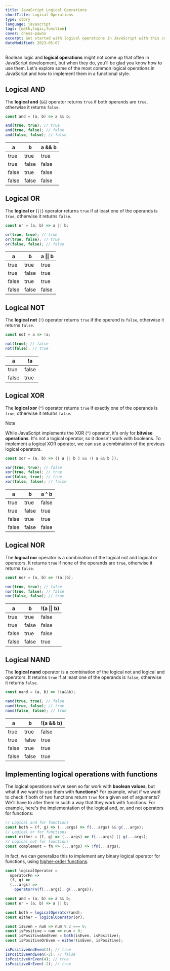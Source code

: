 ```yaml
---
title: JavaScript Logical Operations
shortTitle: Logical Operations
type: story
language: javascript
tags: [math,logic,function]
cover: chess-pawns
excerpt: Get started with logical operations in JavaScript with this collection of helper functions.
dateModified: 2023-05-07
---
```


Boolean logic and **logical operations** might not come up that often in JavaScript development, but when they do, you'll be glad you know how to use them. Let's explore some of the most common logical operations in JavaScript and how to implement them in a functional style.

## Logical AND

The **logical and** (`&&`) operator returns `true` if both operands are `true`, otherwise it returns `false`.

```js
const and = (a, b) => a && b;

and(true, true); // true
and(true, false); // false
and(false, false); // false
```

| a     | b     | a && b |
| ----- | ----- | ------ |
| true  | true  | true   |
| true  | false | false  |
| false | true  | false  |
| false | false | false  |

## Logical OR

The **logical or** (`||`) operator returns `true` if at least one of the operands is `true`, otherwise it returns `false`.

```js
const or = (a, b) => a || b;

or(true, true); // true
or(true, false); // true
or(false, false); // false
```

| a     | b     | a \|\| b |
| ----- | ----- | -------- |
| true  | true  | true     |
| true  | false | true     |
| false | true  | true     |
| false | false | false    |

## Logical NOT

The **logical not** (`!`) operator returns `true` if the operand is `false`, otherwise it returns `false`.

```js
const not = a => !a;

not(true); // false
not(false); // true
```

| a     | !a    |
| ----- | ----- |
| true  | false |
| false | true  |

## Logical XOR

The **logical xor** (`^`) operator returns `true` if exactly one of the operands is `true`, otherwise it returns `false`.

> [!NOTE]
>
> While JavaScript implements the XOR (`^`) operator, it's only for **bitwise operations**. It's not a logical operator, so it doesn't work with booleans. To implement a logical XOR operator, we can use a combination of the previous logical operators.

```js
const xor = (a, b) => (( a || b ) && !( a && b ));

xor(true, true); // false
xor(true, false); // true
xor(false, true); // true
xor(false, false); // false
```

| a     | b     | a ^ b |
| ----- | ----- | ----- |
| true  | true  | false |
| true  | false | true  |
| false | true  | true  |
| false | false | false |

## Logical NOR

The **logical nor** operator is a combination of the logical not and logical or operators. It returns `true` if none of the operands are `true`, otherwise it returns `false`.


```js
const nor = (a, b) => !(a||b);

nor(true, true); // false
nor(true, false); // false
nor(false, false); // true
```

| a     | b     | !(a \|\| b) |
| ----- | ----- | ----------- |
| true  | true  | false       |
| true  | false | false       |
| false | true  | false       |
| false | false | true        |

## Logical NAND

The **logical nand** operator is a combination of the logical not and logical and operators. It returns `true` if at least one of the operands is `false`, otherwise it returns `false`.

```js
const nand = (a, b) => !(a&&b);

nand(true, true); // false
nand(true, false); // true
nand(false, false); // true
```

| a     | b     | !(a && b) |
| ----- | ----- | --------- |
| true  | true  | false     |
| true  | false | true      |
| false | true  | true      |
| false | false | true      |

## Implementing logical operations with functions

The logical operations we've seen so far work with **boolean values**, but what if we want to use them with **functions**? For example, what if we want to check if both of two functions return `true` for a given set of arguments? We'll have to alter them in such a way that they work with functions. For example, here's the implementation of the logical and, or, and not operators for functions:

```js
// Logical and for functions
const both = (f, g) => (...args) => f(...args) && g(...args);
// Logical or for functions
const either = (f, g) => (...args) => f(...args) || g(...args);
// Logical not for functions
const complement = fn => (...args) => !fn(...args);
```

In fact, we can generalize this to implement any binary logical operator for functions, using [higher-order functions](/js/s/higher-order-functions).

```js
const logicalOperator =
  operatorFn =>
  (f, g) =>
  (...args) =>
    operatorFn(f(...args), g(...args));

const and = (a, b) => a && b;
const or = (a, b) => a || b;

const both = logicalOperator(and);
const either = logicalOperator(or);

const isEven = num => num % 2 === 0;
const isPositive = num => num > 0;
const isPositiveAndEven = both(isEven, isPositive);
const isPositiveOrEven = either(isEven, isPositive);

isPositiveAndEven(4); // true
isPositiveAndEven(-2); // false
isPositiveOrEven(4); // true
isPositiveOrEven(-2); // true
```
